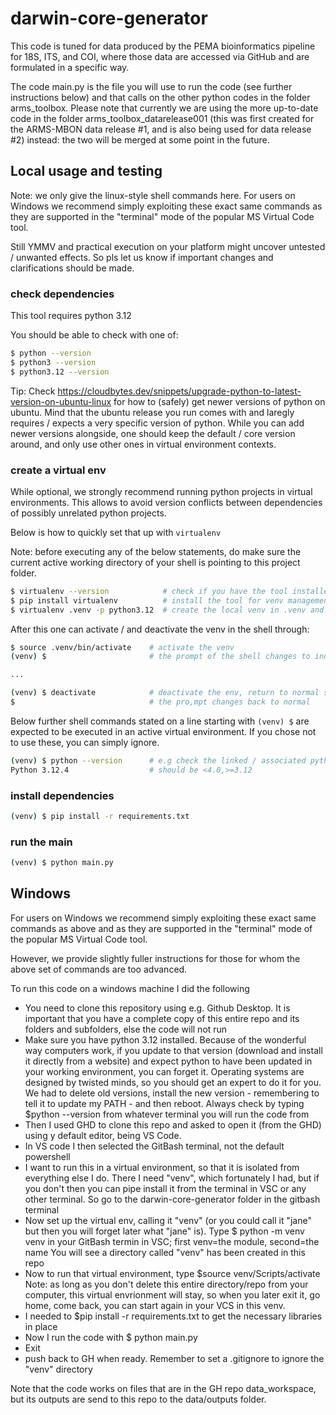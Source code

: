 # darwin-core-generator

This code is tuned for data produced by the PEMA bioinformatics pipeline for 18S, ITS, and COI, where those data are accessed via GitHub and are formulated in a specific way. 

The code main.py is the file you will use to run the code (see further instructions below) and that calls on the other python codes in the folder arms_toolbox. Please note that currently we are using the more up-to-date code in the folder arms_toolbox_datarelease001 (this was first created for the ARMS-MBON data release #1, and is also being used for data release #2) instead: the two will be merged at some point in the future.  

## Local usage and testing

Note: we only give the linux-style shell commands here. For users on Windows we recommend simply exploiting these exact same commands as they are supported in the "terminal" mode of the popular MS Virtual Code tool.

Still YMMV and practical execution on your platform might uncover untested / unwanted effects. So pls let us know if important changes and clarifications should be made.


### check dependencies

This tool requires python 3.12

You should be able to check with one of:

```sh
$ python --version
$ python3 --version
$ python3.12 --version
```

Tip: Check https://cloudbytes.dev/snippets/upgrade-python-to-latest-version-on-ubuntu-linux for how to (safely) get newer versions of python on ubuntu.  Mind that the ubuntu release you run comes with and laregly requires / expects a very specific version of python. While you can add newer versions alongside, one should keep the default / core version around, and only use other ones in virtual environment contexts.

### create a virtual env

While optional, we strongly recommend running python projects in virtual environments. This allows to avoid version conflicts between dependencies of possibly unrelated python projects. 

Below is how to quickly set that up with `virtualenv`

Note: before executing any of the below statements, do make sure the current active working directory of your shell is pointing to this project folder.

```sh
$ virtualenv --version            # check if you have the tool installed
$ pip install virtualenv          # install the tool for venv management
$ virtualenv .venv -p python3.12  # create the local venv in .venv and link it to the python of choice
``` 

After this one can activate / and deactivate the venv in the shell through:

```sh
$ source .venv/bin/activate    # activate the venv
(venv) $                       # the prompt of the shell changes to indicate a venv is active

...

(venv) $ deactivate            # deactivate the env, return to normal shell
$                              # the pro,mpt changes back to normal
```

Below further shell commands stated on a line starting with `(venv) $` are expected to be executed in an active virtual environment.  If you chose not to use these, you can simply ignore.

```sh
(venv) $ python --version      # e.g check the linked / associated python interpreter
Python 3.12.4                  # should be <4.0,>=3.12
```

### install dependencies

```sh
(venv) $ pip install -r requirements.txt
```

### run the main

```sh
(venv) $ python main.py
```

## Windows

For users on Windows we recommend simply exploiting these exact same commands as above and as they are supported in the "terminal" mode of the popular MS Virtual Code tool.

However, we provide slightly fuller instructions for those for whom the above set of commands are too advanced.

To run this code on a windows machine I did the following
* You need to clone this repository using e.g. Github Desktop. It is important that you have a complete copy of this entire repo and its folders and subfolders, else the code will not run
* Make sure you have python 3.12 installed. Because of the wonderful way computers work, if you update to that version (download and install it directly from a website) and expect python to have been updated in your working environment, you can forget it.
   Operating systems are designed by twisted minds, so you should get an expert to do it for you. We had to delete old versions, install the new version - remembering to tell it to update my PATH - and then reboot. 
   Always check by typing $python --version from whatever terminal you will run the code from
* Then I used GHD to clone this repo and asked to open it (from the GHD) using y default editor, being VS Code. 
* In VS code I then selected the GitBash terminal, not the default powershell 
* I want to run this in a virtual environment, so that it is isolated from everything else I do. There I need "venv", which fortunately I had, but if you don't then you can pipe install it from the terminal in VSC or any other terminal. So go to the darwin-core-generator folder in the gitbash terminal
* Now set up the virtual env, calling it "venv" (or you could call it "jane" but then you will forget later what "jane" is). 
   Type $ python -m venv venv 
   in your GitBash termin in VSC; first venv=the module, second=the name
   You will see a directory called "venv" has been created in this repo
* Now to run that virtual environment, type 
   $source venv/Scripts/activate
   Note: as long as you don't delete this entire directory/repo from your computer, this virtual envrionment will stay, so when you later exit it, go home, come back, you can start again in your VCS in this venv. 
* I needed to 
   $pip install -r requirements.txt
   to get the necessary libraries in place
* Now I run the code with 
   $ python main.py
* Exit 
* push back to GH when ready. Remember to set a .gitignore to ignore the "venv" directory 

Note that the code works on files that are in the GH repo data_workspace, but its outputs are send to this repo to the data/outputs folder.





